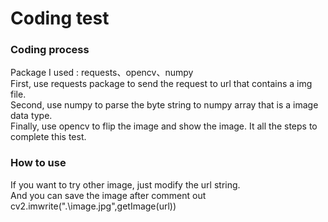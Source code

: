 # Coding test
### Coding process
Package I used : requests、opencv、numpy   
First, use requests package to send the request to url that contains a img file.   
Second, use numpy to parse the byte string to numpy array that is a image data type.   
Finally, use opencv to flip the image and show the image.
It all the steps to complete this test.   
### How to use
If you want to try other image, just modify the url string.     
And you can save the image after comment out cv2.imwrite(".\image.jpg",getImage(url))   
